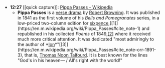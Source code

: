 - **12:27** [[quick capture]]:  [Pippa Passes - Wikipedia](https://en.wikipedia.org/wiki/Pippa_Passes)
	- **Pippa Passes** is a [verse drama](https://en.m.wikipedia.org/wiki/Verse_drama) by [Robert Browning](https://en.m.wikipedia.org/wiki/Robert_Browning). It was published in 1841 as the first volume of his *Bells and Pomegranates* series, in a low-priced two-column edition for [sixpence](https://en.m.wikipedia.org/wiki/Sixpence_(British_coin)),[[1]](https://en.m.wikipedia.org/wiki/Pippa_Passes#cite_note-1) and republished in his collected *Poems* of 1849,[[2]](https://en.m.wikipedia.org/wiki/Pippa_Passes#cite_note-2) where it received much more critical attention. It was dedicated "most admiringly to the author of *[Ion](https://en.m.wikipedia.org/wiki/Ion_(Talfourd_play))*"[[3]](https://en.m.wikipedia.org/wiki/Pippa_Passes#cite_note-orr-1891-3), that is, [Thomas Noon Talfourd](https://en.m.wikipedia.org/wiki/Thomas_Noon_Talfourd). It is best known for the lines "God's in his heaven— / All's right with the world!"